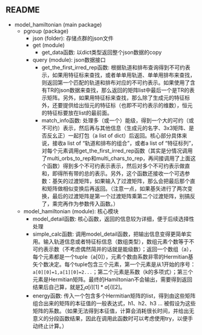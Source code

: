 ## README

* model_hamiltonian (main package)
  * pgroup (package)
    * json (folder): 存储点群的json文件
    * get (module)
      * get_data函数: 以dict类型返回整个json数据的copy
    * query (module): json数据接口
      * get_the_first_irred_rep函数: 根据轨道和排布查询得到不可约表示，如果用特征标来查找，或者单单用轨道、单单用排布来查找，则返回第一个匹配的轨道和排布对应的不可约表示。如果使用了含有TR的json数据来查找，那么返回的矩阵list中最后一个是TR的表示矩阵。另外，如果用特征标来查找，那么除了生成元的特征标外，还要提供给出恒元的特征标（也即不可约表示的维数），恒元的特征标要放在list的最前面。
      * match_info函数: 处理多（或一个）能级，得到一个大的可约（或不可约）表示，然后再与其他信息（生成元的名字、3x3矩阵、是否反幺正）一起打包（a list of dict）后返回。核心部分具体来说，接收a list of “轨道和排布的组合”，或者a list of “特征标列”，对每个元素调用get_the_first_irred_rep函数（其实是分情况调用了multi_orbs_to_rep和multi_chars_to_rep，再间接调用了上面这个函数）得到多个不可约表示表示，然后对多个不可约表示做直和，即得所有带的总的表示。另外，这个函数还接收一个可选参数：基矢的过渡矩阵，如果输入了过渡矩阵，那么会把最后那个直和矩阵做相似变换后再返回。（注意一点，如果基矢进行了两次变换，最后的过渡矩阵是第一个过渡矩阵乘第二个过渡矩阵，别搞反了，乘完再作为参数传入函数。）
  * model_hamiltonian (module): 核心模块
    * model_detail函数: 核心函数，返回的信息较为详细，便于后续选择性处理
    * simple_calc函数: 调用model_detail函数，把输出信息变得更简单实用。输入轨道信息或者特征标信息（数组类型），数组元素个数等于不可约表示数（不考虑偶然简并的话就是能级数）；返回一个数组（a），每个元素都是一个tuple（a[0]），元素个数由系数非零的Hermitian基矢个数决定。每个tuple包含三个元素，第一个元素是从1开始的序号：`a[0][0]=1,a[1][0]=2...`；第二个元素是系数（k的多项式）；第三个元素是Hermitian矩阵。最终的Hamiltonian不会输出，需要得到返回结果后自己算，就是$\sum_i a[i][1]*a[i][2]$。
    * energy函数: 传入一个包含多个Hermitian矩阵的list，得到由这些矩阵组合出来的矩阵的本征值的一般表达式，h1、h2、h3 ... 被假设为这些矩阵的系数。（如果无法得到本征值，计算会消耗很长时间，并给出无意义的分段函数结果，因此在调用此函数时可以考虑使用try，以便手动终止计算。）